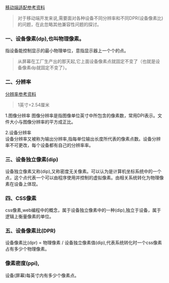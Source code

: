 [移动端适配参考资料](https://bbs.huaweicloud.com/blogs/172217)  
>对于移动端开发来说,需要面对各种设备不同分辨率和不同DPR(设备像素比)的问题，在此忽略其他兼容性问题的探讨。
### 一、设备像素(dp),也叫物理像素。
指设备能控制显示的最小物理单位，意指显示器上一个个的点。
> 从屏幕在工厂生产出的那天起,它上面设备像素点就固定不变了（也就是设备像素dp就固定不变了）。  

### 二、分辨率
[分辨率参考资料](http://www.xinhuanet.com/science/2019-05/24/c_138083167.htm)   

> 1英寸=2.54厘米

1.图像分辨率
图像分辨率是指图像单位英寸中所包含的像素数，常用DPI表示。文件大小与图像分辨率的平方成正比。  

2.设备分辨率  
设备分辨率又被称为输出分辨率,指每单位输出长度所代表的像素点数。设备分辨率不可更改，每个设备都有自己的分辨率率。   

### 三、设备独立像素(dip)  

设备独立像素又称(dip),又称密度无关像素。可以认为是计算机坐标系统中的一个点，这个点代表一个可以由程序使用并控制的虚拟像素。由相关系统转化为物理像素在设备上体现。

### 四、CSS像素

css像素,web编程中的概念，属于设备独立像素中的一种(dip),独立于设备，属于逻辑上衡量像素的单位。  

### 五、设备像素比(DPR)

设备像素比(dpr) = 物理像素 / 设备独立像素值(dip),代表系统转化时一个css像素占有多少个物理像素。  

### 像素密度(ppi),

设备(屏幕)每英寸内有多少个像素点。  


